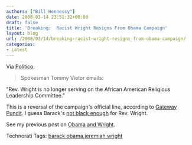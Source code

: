 ```yaml
---
authors: ["Bill Hennessy"]
date: 2008-03-14 23:51:32+00:00
draft: false
title: 'Breaking:  Racist Wright Resigns From Obama Campaign'
layout: blog
url: /2008/03/14/breaking-racist-wright-resigns-from-obama-campaign/
categories:
- Latest
---
```


Via [Politico](https://www.politico.com/blogs/bensmith/0308/Wright_leaves_Obama_campaign.h):


> Spokesman Tommy Vietor emails:

"Rev. Wright is no longer serving on the African American Religious Leadership Committee."


This is a reversal of the campaign's official line, according to [Gateway Pundit](https://gatewaypundit.blogspot.com/2008/03/obama-defends-his-racist-pastor-says-he.html). I guess Barack's [not black enough](https://www.latimes.com/news/opinion/la-op-chude-sokei18feb18,0,7298828.story?coll=la-opinion-center) for Rev. Wright.


See my previous post on [Obama and Wright](https://hennessysview.com/2008/03/14/how-racist-and-hate-filled-is-obama/).  






Technorati Tags: [barack obama](https://technorati.com/tags/barack%20obama),[jeremiah wright](https://technorati.com/tags/jeremiah%20wright)
